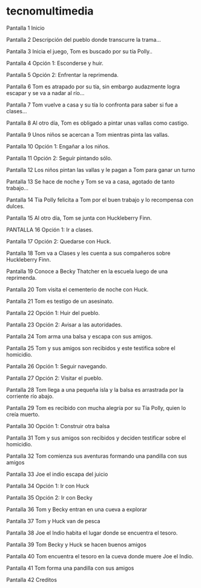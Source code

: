 # tecnomultimedia

Pantalla 1 Inicio

Pantalla 2 Descripción del pueblo donde transcurre la trama...

Pantalla 3 Inicia el juego, Tom es buscado por su tía Polly..

Pantalla 4 Opción 1: Esconderse y huir.

Pantalla 5 Opción 2: Enfrentar la reprimenda.

Pantalla 6 Tom es atrapado por su tía, sin embargo audazmente logra escapar y se va a nadar al río...

Pantalla 7 Tom vuelve a casa y su tía lo confronta para saber si fue a clases...

Pantalla 8 Al otro día, Tom es obligado a pintar unas vallas como castigo.

Pantalla 9 Unos niños se acercan a Tom mientras pinta las vallas.

Pantalla 10 Opción 1: Engañar a los niños.

Pantalla 11 Opción 2: Seguír pintando sólo.

Pantalla 12 Los niños pintan las vallas y le pagan a Tom para ganar un turno

Pantalla 13 Se hace de noche y Tom se va a casa, agotado de tanto trabajo...

Pantalla 14 Tia Polly felicita a Tom por el buen trabajo y lo recompensa con dulces.

Pantalla 15 Al otro día, Tom se junta con Huckleberry Finn.

PANTALLA 16 Opción 1: Ir a clases.

Pantalla 17 Opción 2: Quedarse con Huck.

Pantalla 18 Tom va a Clases y les cuenta a sus compañeros sobre Huckleberry Finn.

Pantalla 19 Conoce a Becky Thatcher en la escuela luego de una reprimenda.

Pantalla 20 Tom visita el cementerio de noche con Huck.

Pantalla 21 Tom es testigo de un asesinato.

Pantalla 22 Opción 1: Huir del pueblo.

Pantalla 23 Opción 2: Avisar a las autoridades.

Pantalla 24 Tom arma una balsa y escapa con sus amigos.

Pantalla 25 Tom y sus amigos son recibidos y este testifica sobre el homicidio.

Pantalla 26 Opción 1: Seguir navegando.

Pantalla 27 Opción 2: Visitar el pueblo.

Pantalla 28 Tom llega a una pequeña isla y la balsa es arrastrada por la corriente río abajo.

Pantalla 29 Tom es recibido con mucha alegría por su Tía Polly, quien lo creía muerto.

Pantalla 30 Opción 1: Construir otra balsa

Pantalla 31 Tom y sus amigos son recibidos y deciden testificar sobre el homicidio.

Pantalla 32 Tom comienza sus aventuras formando una pandilla con sus amigos

Pantalla 33 Joe el indio escapa del juicio

Pantalla 34 Opción 1: Ir con Huck

Pantalla 35 Opción 2: Ir con Becky

Pantalla 36
Tom y Becky entran en una cueva a explorar

Pantalla 37
Tom y Huck van de pesca

Pantalla 38
Joe el Indio habita el lugar donde se encuentra el tesoro.

Pantalla 39
Tom Becky y Huck se hacen buenos amigos

Pantalla 40
Tom encuentra el tesoro en la cueva donde muere Joe el Indio.

Pantalla 41
Tom forma una pandilla con sus amigos

Pantalla 42 
Creditos
